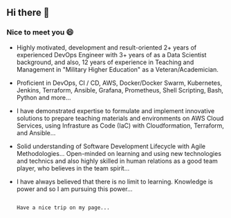 ## Hi there 👋

### Nice to meet you 😄

- Highly motivated, development and result-oriented 2+ years of experienced DevOps Engineer with 3+ years of as a Data Scientist background, and also, 12 years of experience in Teaching and Management in "Military Higher Education" as a Veteran/Academician.

- Proficient in DevOps, CI / CD, AWS, Docker/Docker Swarm, Kubernetes, Jenkins, Terraform, Ansible, Grafana, Prometheus, Shell Scripting, Bash, Python and more… 

- I have demonstrated expertise to formulate and implement innovative solutions to prepare teaching materials and environments on AWS Cloud Services, using Infrasture as Code (IaC) with Cloudformation, Terraform, and Ansible… 

- Solid understanding of Software Development Lifecycle with Agile Methodologies... Open-minded on learning and using new technologies and technics and also highly skilled in human relations as a good team player, who believes in the team spirit...

- I have always believed that there is no limit to learning. Knowledge is power and so I am pursuing this power...


                                                                                          Have a nice trip on my page... 
